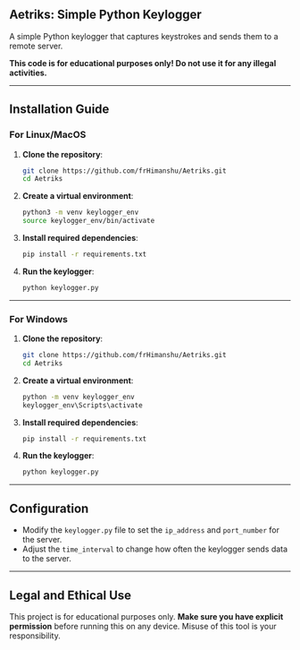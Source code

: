 
## Aetriks: Simple Python Keylogger

A simple Python keylogger that captures keystrokes and sends them to a remote server.

**This code is for educational purposes only! Do not use it for any illegal activities.**

---

## Installation Guide

### **For Linux/MacOS**

1. **Clone the repository**:
   ```bash
   git clone https://github.com/frHimanshu/Aetriks.git
   cd Aetriks
   ```

2. **Create a virtual environment**:
   ```bash
   python3 -m venv keylogger_env
   source keylogger_env/bin/activate
   ```

3. **Install required dependencies**:
   ```bash
   pip install -r requirements.txt
   ```

4. **Run the keylogger**:
   ```bash
   python keylogger.py
   ```

---

### **For Windows**

1. **Clone the repository**:
   ```bash
   git clone https://github.com/frHimanshu/Aetriks.git
   cd Aetriks
   ```

2. **Create a virtual environment**:
   ```bash
   python -m venv keylogger_env
   keylogger_env\Scripts\activate
   ```

3. **Install required dependencies**:
   ```bash
   pip install -r requirements.txt
   ```

4. **Run the keylogger**:
   ```bash
   python keylogger.py
   ```

---

## Configuration

- Modify the `keylogger.py` file to set the `ip_address` and `port_number` for the server.
- Adjust the `time_interval` to change how often the keylogger sends data to the server.

---

## Legal and Ethical Use

This project is for educational purposes only. **Make sure you have explicit permission** before running this on any device. Misuse of this tool is your responsibility.
